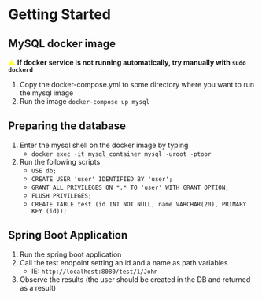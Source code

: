 # Getting Started

## MySQL docker image

<span style="color:yellow">⚠</span> **If docker service is not running automatically, try manually with `sudo dockerd`**

1. Copy the docker-compose.yml to some directory where you want to run the mysql image
2. Run the image `docker-compose up mysql`

## Preparing the database

1. Enter the mysql shell on the docker image by typing
   - `docker exec -it mysql_container mysql -uroot -ptoor`
2. Run the following scripts
   - `USE db;`
   - `CREATE USER 'user' IDENTIFIED BY 'user';`
   - `GRANT ALL PRIVILEGES ON *.* TO 'user' WITH GRANT OPTION;`
   - `FLUSH PRIVILEGES;`
   - `CREATE TABLE test (id INT NOT NULL, name VARCHAR(20), PRIMARY KEY (id));`

## Spring Boot Application

1. Run the spring boot application
2. Call the test endpoint setting an id and a name as path variables
   - IE: `http://localhost:8080/test/1/John`
3. Observe the results (the user should be created in the DB and returned as a result)
